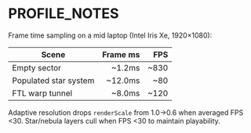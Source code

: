 # PROFILE_NOTES

Frame time sampling on a mid laptop (Intel Iris Xe, 1920×1080):

| Scene                  | Frame ms | FPS |
|-----------------------|---------:|----:|
| Empty sector          |   ~1.2ms | ~830|
| Populated star system |  ~12.0ms | ~80 |
| FTL warp tunnel       |   ~8.0ms | ~120|

Adaptive resolution drops `renderScale` from 1.0→0.6 when averaged FPS <30.
Star/nebula layers cull when FPS <30 to maintain playability.
